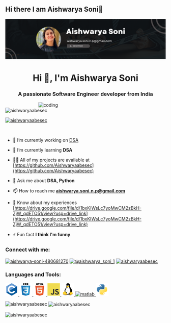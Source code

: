 ## Hi there I am Aishwarya Soni👋
![logo](https://github.com/Aishwaryaabesec/Aishwaryaabesec/blob/main/Black%20Minimal%20Business%20Personal%20Profile%20Linkedin%20Banner.png)
<h1 align="center">Hi 👋, I'm Aishwarya Soni</h1>
<h3 align="center">A passionate Software Engineer developer from India</h3>
<img align = "right" alt = "coding" width="400" src="https://i.pinimg.com/originals/e7/26/c7/e726c74ac081eed50feee1433d12c998.gif">
<p align="left"> <img src="https://komarev.com/ghpvc/?username=aishwaryaabesec&label=Profile%20views&color=0e75b6&style=flat" alt="aishwaryaabesec" /> </p>

<p align="left"> <a href="https://github.com/ryo-ma/github-profile-trophy"><img src="https://github-profile-trophy.vercel.app/?username=aishwaryaabesec" alt="aishwaryaabesec" /></a> </p>

<p align="left"> <a href="https://twitter.com/" target="blank"><img src="https://img.shields.io/twitter/follow/?logo=twitter&style=for-the-badge" alt="" /></a> </p>

- 🔭 I’m currently working on [DSA](https://youtu.be/m7SGekhd1mQ?si=OYHzlwYvmkHDeTBX)

- 🌱 I’m currently learning **DSA**

- 👨‍💻 All of my projects are available at [https://github.com/Aishwaryaabesec](https://github.com/Aishwaryaabesec)

- 💬 Ask me about **DSA, Python**

- 📫 How to reach me **aishwarya.soni.n.p@gmail.com**

- 📄 Know about my experiences [https://drive.google.com/file/d/1bxKIWsLc7yoMwCM2zBkH-ZjW_qdETO51/view?usp=drive_link](https://drive.google.com/file/d/1bxKIWsLc7yoMwCM2zBkH-ZjW_qdETO51/view?usp=drive_link)

- ⚡ Fun fact **I think I'm funny**

<h3 align="left">Connect with me:</h3>
<p align="left">
<a href="https://linkedin.com/in/aishwarya-soni-480681270" target="blank"><img align="center" src="https://raw.githubusercontent.com/rahuldkjain/github-profile-readme-generator/master/src/images/icons/Social/linked-in-alt.svg" alt="aishwarya-soni-480681270" height="30" width="40" /></a>
<a href="https://www.hackerrank.com/aishwarya_soni_1" target="blank"><img align="center" src="https://raw.githubusercontent.com/rahuldkjain/github-profile-readme-generator/master/src/images/icons/Social/hackerrank.svg" alt="@aishwarya_soni_1" height="30" width="40" /></a>
<a href="https://www.leetcode.com/aishwaryaabesec" target="blank"><img align="center" src="https://raw.githubusercontent.com/rahuldkjain/github-profile-readme-generator/master/src/images/icons/Social/leet-code.svg" alt="aishwaryaabesec" height="30" width="40" /></a>
</p>

<h3 align="left">Languages and Tools:</h3>
<p align="left"> <a href="https://www.cprogramming.com/" target="_blank" rel="noreferrer"> <img src="https://raw.githubusercontent.com/devicons/devicon/master/icons/c/c-original.svg" alt="c" width="40" height="40"/> </a> <a href="https://www.w3schools.com/css/" target="_blank" rel="noreferrer"> <img src="https://raw.githubusercontent.com/devicons/devicon/master/icons/css3/css3-original-wordmark.svg" alt="css3" width="40" height="40"/> </a> <a href="https://www.w3.org/html/" target="_blank" rel="noreferrer"> <img src="https://raw.githubusercontent.com/devicons/devicon/master/icons/html5/html5-original-wordmark.svg" alt="html5" width="40" height="40"/> </a> <a href="https://developer.mozilla.org/en-US/docs/Web/JavaScript" target="_blank" rel="noreferrer"> <img src="https://raw.githubusercontent.com/devicons/devicon/master/icons/javascript/javascript-original.svg" alt="javascript" width="40" height="40"/> </a> <a href="https://www.linux.org/" target="_blank" rel="noreferrer"> <img src="https://raw.githubusercontent.com/devicons/devicon/master/icons/linux/linux-original.svg" alt="linux" width="40" height="40"/> </a> <a href="https://www.mathworks.com/" target="_blank" rel="noreferrer"> <img src="https://upload.wikimedia.org/wikipedia/commons/2/21/Matlab_Logo.png" alt="matlab" width="40" height="40"/> </a> <a href="https://www.python.org" target="_blank" rel="noreferrer"> <img src="https://raw.githubusercontent.com/devicons/devicon/master/icons/python/python-original.svg" alt="python" width="40" height="40"/> </a> </p>

<p><img align="left" src="https://github-readme-stats.vercel.app/api/top-langs?username=aishwaryaabesec&show_icons=true&locale=en&layout=compact" alt="aishwaryaabesec" /></p>

<p>&nbsp;<img align="center" src="https://github-readme-stats.vercel.app/api?username=aishwaryaabesec&show_icons=true&locale=en" alt="aishwaryaabesec" /></p>

<p><img align="center" src="https://github-readme-streak-stats.herokuapp.com/?user=aishwaryaabesec&" alt="aishwaryaabesec" /></p>
